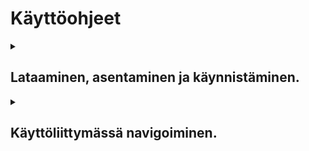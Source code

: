 # Käyttöohjeet
<details>
  <summary><h2>Lataaminen, asentaminen ja käynnistäminen.</h2></summary>

Etsi [viimeisin julkaisu](https://github.com/StarstruckEchoid/otm-harjoitustyo/releases) ja seuraa siinä annettuja ohjeita.
</details>

<details>
  <summary><h2>Käyttöliittymässä navigoiminen.</h2></summary>

Käyttöliittymän muissa ikkunoissa kuin peli-ikkunassa liikutaan pääosin nuolinäppäinten, lähinnä UP ja DOWN, sekä näppäinten ESC ja ENTER avulla.

<details>
  <summary><h3>Päävalikko</h3></summary>

Peli alkaa aina päävalikosta.
![Päävalikko](/dokumentaatio/kuvat/MainMenuScreen.PNG)
EXIT sulkee ohjelman; START vie [käyttäjän valintaan](#käyttäjän-valitseminen). Molemmat vaihtoehdot valitaan nuolinäppäimillä ja ENTER:illä. Näppäin ESC ei tee päävalikossa mitään: pelin käyttöliittymä on ikkunoiden puu, ja päävalikko on sen juuri.
</details>
<details>
  <summary><h3>Käyttäjän valitseminen</h3></summary>

Seuraava ikkuna on käyttäjänvalintaikkuna.
![Käyttäjän valinta](/dokumentaatio/kuvat/LoadUserScreen.PNG)
Tässä esimerkissä pelissä on jo käyttäjä 'VEX', ja sen valitseminen vie suoraan [pelaajan valitsemiseen](#pelaajan-valitseminen), mutta kun peli käynnistetään ensi kertaa, on tietenkin ainoa vaihtoehto '\<new user\>', joka vie [uuden käyttäjän luonti-ikkunaan](#käyttäjän-luominen).
</details>
<details>
  <summary><h3>Käyttäjän luominen</h3></summary>

Käyttäjän luonnissa käyttöliittymälle syötetään haluttu käyttäjänimi ja lopuksi painetaan Enter. Jos nimi on epätyhjä, siirrytään eteenpäin [pelaajan valintaan](#pelaajan-valitseminen).
![Käyttäjän luominen 1](/dokumentaatio/kuvat/NewUserScreen.PNG)
![Käyttäjän luominen 2](/dokumentaatio/kuvat/NewUserScreen_filled.PNG)
</details>
<details>
  <summary><h3>Pelaajan valitseminen</h3></summary>

Pelaajan valitseminen on päällisin puolin identtinen tapahtuma käyttäjän valinnan kanssa. Tässä esimerkissä on taas valmiina jo kaksi pelaajaa, 'ART' ja 'BBB', mutta ensimmäisellä käynnistyksellä jälleen kerran ainoa vaihtoehto olisi '\<new player\>', joka vie [uuden pelaajan luomiseen](#pelaajan-luominen). Valmiin pelaajan valinta vie [tallennetun pelin lataamisikkunaan](#pelin-lataaminen).
![Pelaajan valinta](/dokumentaatio/kuvat/LoadPlayerScreen.PNG)
</details>
<details>
  <summary><h3>Pelaajan luominen</h3></summary>

Kun luodaan uusi pelaaja, tullaan samalla luoneeksi uusi peli, sillä kuhunkin pelaajahahmoon liittyy tietenkin ainakin yksi pelitallennus. Pelaajan luonnissa pelaajalle annetaan nimi (kirjainnäppäimillä) ja sille valitaan hahmoluokka (nuolinäppäimet LEFT ja RIGHT). Kun molemmat on valittu, uusi peli käynnistyy välittömästi.

![Pelaajan luominen 1](/dokumentaatio/kuvat/NewPlayerScreen.PNG)
![Pelaajan luominen 2](/dokumentaatio/kuvat/NewPlayerScreen_filled.PNG)
</details>
<details>
  <summary><h3>Pelinäkymä</h3></summary>

Sovelluksen suola, itse peli!
![Pelinäkymä](/dokumentaatio/kuvat/LevelScreen.PNG)
Pelaajan hahmoa symboloi merkki '@'. Pelissä liikutaan [WASD](https://en.wikipedia.org/wiki/Arrow_keys#WASD_keys):illa ylös, alas, vasemmalle ja oikealle. Nuolinäppäimet eivät kuitenkaan ole turhat, sillä niillä pelaaja lyö kuhunkin ilmansuuntaan. Lyönnin kantama on 1 palikka. Pelaaja lyö myös palikoita, jotka ovat pelaajan kanssa päällekäin.  
Lyönti tekee vahinkoa vihollishahmoille. Viholliset tunnistaa siitä, että ne lähtevät liikkumaan pelaajaa kohti pelaajan ollessa tarpeeksi lähellä ja tekevät pelaajalle vahinkoa päästessään iholle.  
ENTER-napilla pelaaja vuorovaikuttaa tason interaktiivisten esineiden kanssa (esimerkiksi vivun symboli on 't') tai siirtyy tasolinkkejä pitkin toisiin tasoihin. Tasolinkkejä symboloi yleisimmin merkki '\['.  
ESCAPE-napilla pelaaja siirtyy [taukovalikkoon](#taukovalikko).
</details>
<details>
  <summary><h3>Taukovalikko</h3></summary>

Taukovalikossa on neljä vaihtoehtoa: Continue, Save Game, Load Game, ja Quit Game.
![Taukovalikko](/dokumentaatio/kuvat/PauseMenuScreen.PNG)
Continue vie takaisin [pelinäkymään](#pelinäkymä), eikä tämä prosessi eroa mitenkään ESCAPE-näppäimen painamisesta.  
Save Game vie [tallennusvalikkoon](#tallennusvalikko).  
Load Game vie [latausvalikkoon](#latausvalikko).  
Quit Game vie takaisin [päävalikkoon](#päävalikko).
</details>
<details>
  <summary><h3>Tallennusvalikko</h3></summary>

Tallennusvalikossa voi nimensä mukaisesti tallentaa pelitilanteen.
![Tallennusvalikko](/dokumentaatio/kuvat/SaveGameScreen.PNG)
Vaihtoehdon '\<new save\>' valitseminen tallentaa pelitilanteen ja vie sitten takaisin [pelinäkymään](#pelinäkymä).
Kirjoittamisen hetkellä valikossa osoittimen voi viedä aikaisempien pelitallennusten päälle, mutta niiden valinta ei tee mitään. Tulevaisuudessa tämän olisi tarkoitus ylikirjoittaa kyseinen tallennus.
</details>
<details>
  <summary><h3>Latausvalikko</h3></summary>

Latausvalikossa voi ladata aikaisemmin tallennetun pelitilanteen.
![Latausvalikko](/dokumentaatio/kuvat/LoadGameScreen.PNG)
Valikossa on aina vähintään yksi tallennus, sillä uuden pelin luomisen yhteydessä peli tallennetaan kerran.  
Pelin lataaminen lataa tallennuksen pelitilanteen ja vie sitten takaisin [pelinäkymään](#pelinäkymä).
</details>
<details>
  <summary><h3>Peli ohi -näkymä</h3></summary>

Peli voi päättyä, ja tällä hetkellä ainoa tilanne, jossa näin käy, on kun pelaaja kuolee, eli hänen elämäpisteet laskevat nollaan.
![Peli ohi](/dokumentaatio/kuvat/GameOverScreen.PNG)
Peli ohi -näkymästä minkä tahansa napin painaminen johtaa pelaajan siirtymiseen takaisin [päävalikkoon](#päävalikko).
</details>
<details>
  <summary><h3>Virhenäkymä</h3></summary>

Silloin tällöin pelissä voi tapahtua virheitä, joista pelin logiikka ei selviä itse, vaan suoritus täytyy keskeyttää. Tällöin käyttäjä ohjataan virhenäkymään.
![Virhenäkymä](/dokumentaatio/kuvat/ErrorScreen.PNG)
Virhenäkymä näyttää pelaajalle lyhyen virheilmoituksen. Minkä tahansa napin painaminen vie pelaajan takaisin [päävalikkoon](#päävalikko).
Tyypillisin syy joutua virhenäkymään on IO-poikkeus, joka voi aiheutua esimerkiksi siitä, että levels-kansiossa ei ole haettua tasotiedostoa tai siitä, että käyttäjälle tai pelaajalle on yritetty antaa kielletty nimi, kuten CON, NUL, tai AUX.
</details>
</details>
